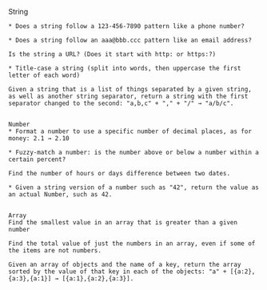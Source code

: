 String

    * Does a string follow a 123-456-7890 pattern like a phone number?
    
    * Does a string follow an aaa@bbb.ccc pattern like an email address?
    
    Is the string a URL? (Does it start with http: or https:?)
    
    * Title-case a string (split into words, then uppercase the first letter of each word)
    
    Given a string that is a list of things separated by a given string, as well as another string separator, return a string with the first separator changed to the second: "a,b,c" + "," + "/" → "a/b/c".

	
    Number
    * Format a number to use a specific number of decimal places, as for money: 2.1 → 2.10
    
    * Fuzzy-match a number: is the number above or below a number within a certain percent?
    
    Find the number of hours or days difference between two dates.
    
    * Given a string version of a number such as "42", return the value as an actual Number, such as 42.

	
    Array
    Find the smallest value in an array that is greater than a given number
    
    Find the total value of just the numbers in an array, even if some of the items are not numbers.
    
    Given an array of objects and the name of a key, return the array sorted by the value of that key in each of the objects: "a" + [{a:2},{a:3},{a:1}] → [{a:1},{a:2},{a:3}].




    